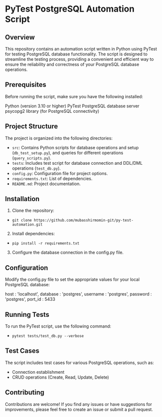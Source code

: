 # PyTest PostgreSQL Automation Script

## Overview

This repository contains an automation script written in Python using PyTest for testing PostgreSQL database functionality. The script is designed to streamline the testing process, providing a convenient and efficient way to ensure the reliability and correctness of your PostgreSQL database operations.

## Prerequisites

Before running the script, make sure you have the following installed:

Python (version 3.10 or higher)
PyTest
PostgreSQL database server
psycopg2 library (for PostgreSQL connectivity)

## Project Structure

The project is organized into the following directories:

- `src`: Contains Python scripts for database operations and setup (`db_test_setup.py`), and queries for different operations (`query_scripts.py`).
- `tests`: Includes test script for database connection and DDL/DML operations (`test_db.py`).
- `config.py`: Configuration file for project options.
- `requirements.txt`: List of dependencies.
- `README.md`: Project documentation.

## Installation

1. Clone the repository:

- `git clone https://github.com/mubasshirmomin-git/py-test-automation.git`

2. Install dependencies:

- `pip install -r requirements.txt`

3. Configure the database connection in the config.py file.

## Configuration

Modify the config.py file to set the appropriate values for your local PostgreSQL database:

host : 'localhost',
database : 'postgres',
username : 'postgres',
password : 'postgres',
port_id : 5433

## Running Tests

To run the PyTest script, use the following command:

- `pytest tests/test_db.py --verbose`

## Test Cases

The script includes test cases for various PostgreSQL operations, such as:

- Connection establishment
- CRUD operations (Create, Read, Update, Delete)

## Contributing

Contributions are welcome! If you find any issues or have suggestions for improvements, please feel free to create an issue or submit a pull request.
